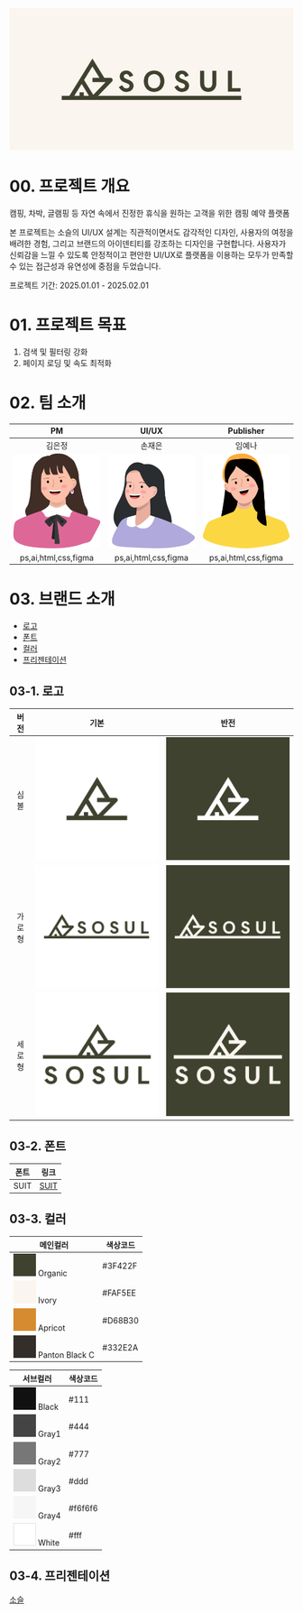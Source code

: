 ![소슬카카오](https://github.com/lim-yena/item_team_sosul/blob/main/img/image/sosul_kakao.jpg)

# 00. 프로젝트 개요
캠핑, 차박, 글램핑 등 자연 속에서 진정한 휴식을 원하는 고객을 위한 캠핑 예약 플랫폼

본 프로젝트는 소슬의 UI/UX 설계는 직관적이면서도 감각적인 디자인, 사용자의 여정을 배려한 경험, 그리고 브랜드의 아이덴티티를 강조하는 디자인을 구현합니다. 사용자가 신뢰감을 느낄 수 있도록 안정적이고 편안한 UI/UX로 플랫폼을 이용하는 모두가 만족할 수 있는 접근성과 유연성에 중점을 두었습니다.

프로젝트 기간: 2025.01.01 - 2025.02.01



# 01. 프로젝트 목표
1. 검색 및 필터링 강화
2. 페이지 로딩 및 속도 최적화



# 02. 팀 소개

| PM | UI/UX | Publisher | 
|:-----:|:-----:|:-----:|
| 김은정 | 손재은 | 임예나 |
| ![김은정](https://github.com/lim-yena/item_team_sosul/blob/main/img/readme/eunjung.svg) | ![손재은](https://github.com/lim-yena/item_team_sosul/blob/main/img/readme/jaeeun.svg) | ![임예나](https://github.com/lim-yena/item_team_sosul/blob/main/img/readme/yena.svg) |
| ps,ai,html,css,figma | ps,ai,html,css,figma | ps,ai,html,css,figma |


# 03. 브랜드 소개
- [로고](#03-1-로고)
- [폰트](#03-2-폰트)
- [컬러](#03-3-컬러)
- [프리젠테이션](#03-4-프리젠테이션)

## 03-1. 로고
| 버전 | 기본 | 반전 |
|:-----:|:-----:|:-----:|
| 심볼 | ![기본](https://github.com/lim-yena/item_team_sosul/blob/main/img/readme/basic_symbol.svg) | ![반전](https://github.com/lim-yena/item_team_sosul/blob/main/img/readme/reversal_symbol.svg) |
| 가로형 | ![기본](https://github.com/lim-yena/item_team_sosul/blob/main/img/readme/basic_width.svg) | ![반전](https://github.com/lim-yena/item_team_sosul/blob/main/img/readme/reversal_width.svg) |
| 세로형 | ![기본](https://github.com/lim-yena/item_team_sosul/blob/main/img/readme/basic_length.svg) | ![반전](https://github.com/lim-yena/item_team_sosul/blob/main/img/readme/reversal_length.svg) |


## 03-2. 폰트
| 폰트 | 링크 |
|:-----:|:-----:|
| SUIT | [SUIT](https://sun.fo/suit/) |


## 03-3. 컬러
| 메인컬러 | 색상코드 |
|-----|-----|
| ![Organic](https://github.com/lim-yena/item_team_sosul/blob/main/img/readme/organic.svg) Organic | #3F422F |
| ![Ivory](https://github.com/lim-yena/item_team_sosul/blob/main/img/readme/ivory.svg) Ivory | #FAF5EE |
| ![Apricot](https://github.com/lim-yena/item_team_sosul/blob/main/img/readme/apricot.svg) Apricot | #D68B30 |
| ![Panton Black C](https://github.com/lim-yena/item_team_sosul/blob/main/img/readme/panBlack.svg) Panton Black C | #332E2A |

| 서브컬러 | 색상코드 |
|-----|-----|
| ![Black](https://github.com/lim-yena/item_team_sosul/blob/main/img/readme/black.svg) Black | #111 |
| ![Gray1](https://github.com/lim-yena/item_team_sosul/blob/main/img/readme/gray1.svg) Gray1 | #444 |
| ![Gray2](https://github.com/lim-yena/item_team_sosul/blob/main/img/readme/gray2.svg) Gray2 | #777 |
| ![Gray3](https://github.com/lim-yena/item_team_sosul/blob/main/img/readme/gray3.svg) Gray3 | #ddd |
| ![Gray4](https://github.com/lim-yena/item_team_sosul/blob/main/img/readme/gray4.svg) Gray4 | #f6f6f6 |
| ![White](https://github.com/lim-yena/item_team_sosul/blob/main/img/readme/white.svg) White | #fff |


## 03-4. 프리젠테이션
[소슬](https://bit.ly/_sosul2)


